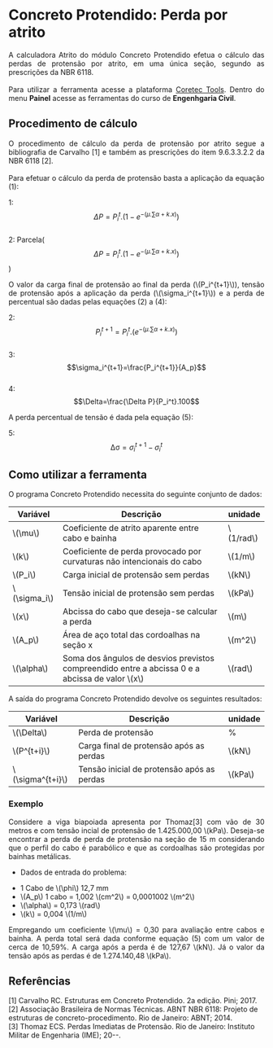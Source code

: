 <script src='https://cdnjs.cloudflare.com/ajax/libs/mathjax/2.7.4/MathJax.js?config=default'></script>

<h1>Concreto Protendido: Perda por atrito</h1>

<p align="justify">A calculadora Atrito do módulo Concreto Protendido efetua o cálculo das perdas de protensão por atrito, em uma única seção, segundo as prescrições da NBR 6118.<br>
<br>
Para utilizar a ferramenta acesse a plataforma <a href="https://www.coretectools.com.br/" target="_blank">Coretec Tools</a>. Dentro do menu <b>Painel</b> acesse as ferramentas do curso de <b>Engenhgaria Civil</b>.</p>

<h2>Procedimento de cálculo</h2>

<p align="justify">O procedimento de cálculo da perda de protensão por atrito segue a bibliografia de Carvalho [1] e também as prescrições do item 9.6.3.3.2.2 da NBR 6118 [2].<br>
<br>
Para efetuar o cálculo da perda de protensão basta a aplicação da equação (1):</p>

1:  $$\Delta P = P_i^t.(1-e^{-(\mu.\sum\alpha+k.x)})$$  
2:  Parcela($$\Delta P = P_i^t.(1-e^{-(\mu.\sum\alpha+k.x)})$$)  

<p align="justify">O valor da carga final de protensão ao final da perda (\(P_i^{t+1}\)), tensão de protensão após a aplicação da perda (\(\sigma_i^{t+1}\)) e a perda de percentual são dadas pelas equações (2) a (4):</p>

2:  $$P_i^{t+1} = P_i^t.(e^{-(\mu.\sum\alpha+k.x)})$$  
3:  $$\sigma_i^{t+1}=\frac{P_i^{t+1}}{A_p}$$  
4:  $$\Delta=\frac{\Delta P}{P_i^t}.100$$  

<p align="justify">A perda percentual de tensão é dada pela equação (5):</p>

5:  $$\mathrm{\Delta\sigma}=\sigma_i^{t+1}-\sigma_i^t$$

<h2>Como utilizar a ferramenta</h2>

<p align="justify">O programa Concreto Protendido necessita do seguinte conjunto de dados:</p>

<table>
<thead>
  <tr>
    <th>Variável</th>
    <th>Descrição</th>
    <th>unidade</th>
  </tr>
</thead>
<tbody>
  <tr>
    <td>\(\mu\)</td>
    <td>Coeficiente de atrito aparente entre cabo e bainha</td>
    <td>\(1/rad\)</td>
  </tr>
  <tr>
    <td>\(k\)</td>
    <td>Coeficiente de perda provocado por curvaturas não intencionais do cabo</td>
    <td>\(1/m\)</td>
  </tr>
  <tr>
    <td>\(P_i\)</td>
    <td>Carga inicial de protensão sem perdas</td>
    <td>\(kN\)</td>
  </tr>
  <tr>
    <td>\(\sigma_i\)</td>
    <td>Tensão inicial de protensão sem perdas</td>
    <td>\(kPa\)</td>
  </tr>
  <tr>
    <td>\(x\)</td>
    <td>Abcissa do cabo que deseja-se calcular a perda</td>
    <td>\(m\)</td>
  </tr>
  <tr>
    <td>\(A_p\)</td>
    <td>Área de aço total das cordoalhas na seção x</td>
    <td>\(m^2\)</td>
  </tr>
  <tr>
    <td>\(\alpha\)</td>
    <td>Soma dos ângulos de desvios previstos compreendido entre a abcissa 0 e a abcissa de valor \(x\)</td>
    <td>\(rad\)</td>
  </tr>
</tbody>
</table>

<p align="justify">A saída do programa Concreto Protendido devolve os seguintes resultados:</p>

<table>
<thead>
  <tr>
    <th>Variável</th>
    <th>Descrição</th>
    <th>unidade</th>
  </tr>
</thead>
<tbody>
  <tr>
    <td>\(\Delta\)</td>
    <td>Perda de protensão</td>
    <td>%</td>
  </tr>
  <tr>
    <td>\(P^{t+i}\)</td>
    <td>Carga final de protensão após as perdas</td>
    <td>\(kN\)</td>
  </tr>
  <tr>
    <td>\(\sigma^{t+i}\)</td>
    <td>Tensão inicial de protensão após as perdas</td>
    <td>\(kPa\)</td>
  </tr>
</tbody>
</table>

<h3>Exemplo</h3>

<p align="justify">Considere a viga biapoiada apresenta por Thomaz[3] com vão de 30 metros e com tensão incial de protensão de 1.425.000,00 \(kPa\). Deseja-se encontrar a perda de perda de protensão na seção de 15 m considerando que o perfil do cabo é parabólico e que as cordoalhas são protegidas por bainhas metálicas.</p>

* Dados de entrada do problema:
<ul>
<li>1 Cabo de \(\phi\) 12,7 mm</li>
<li>\(A_p\) 1 cabo = 1,002 \(cm^2\) = 0,0001002 \(m^2\)</li>
<li>\(\alpha\) = 0,173 \(rad\)</li>
<li>\(k\) = 0,004 \(1/m\)</li>
</ul>

<p align="justify">Empregando um coeficiente \(\mu\) = 0,30 para avaliação entre cabos e bainha. A perda total será dada conforme equação (5) com um valor de cerca de 10,59%. A carga após a perda é de 127,67 \(kN\). Já o valor da tensão após as perdas é de 1.274.140,48 \(kPa\).</p>

<h2>Referências</h2>

[1]	Carvalho RC. Estruturas em Concreto Protendido. 2a edição. Pini; 2017.  
[2]	Associação Brasileira de Normas Técnicas. ABNT NBR 6118: Projeto de estruturas de concreto-procedimento. Rio de Janeiro: ABNT; 2014.  
[3]	Thomaz ECS. Perdas Imediatas de Protensão. Rio de Janeiro: Instituto Militar de Engenharia (IME); 20--.  
